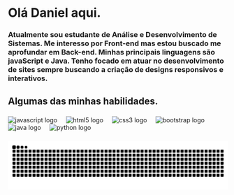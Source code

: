 <h1 align="left">Olá Daniel aqui.</h1>

###

<h3 align="left">Atualmente sou estudante de Análise e Desenvolvimento de Sistemas. Me interesso por Front-end mas estou buscado me aprofundar em Back-end. Minhas principais linguagens são javaScript e Java. Tenho focado em atuar no desenvolvimento de sites sempre buscando a criação de designs responsivos e interativos.</h3>

###

<h2 align="left">Algumas das minhas habilidades.</h2>

###

<div align="left">
  <img src="https://cdn.jsdelivr.net/gh/devicons/devicon/icons/javascript/javascript-original.svg" height="40" alt="javascript logo"  />
  <img width="12" />
  <img src="https://cdn.jsdelivr.net/gh/devicons/devicon/icons/html5/html5-original.svg" height="40" alt="html5 logo"  />
  <img width="12" />
  <img src="https://cdn.jsdelivr.net/gh/devicons/devicon/icons/css3/css3-original.svg" height="40" alt="css3 logo"  />
  <img width="12" />
  <img src="https://cdn.jsdelivr.net/gh/devicons/devicon/icons/bootstrap/bootstrap-original.svg" height="40" alt="bootstrap logo"  />
  <img width="12" />
  <img src="https://cdn.jsdelivr.net/gh/devicons/devicon/icons/java/java-original.svg" height="40" alt="java logo"  />
  <img width="12" />
  <img src="https://cdn.jsdelivr.net/gh/devicons/devicon/icons/python/python-original.svg" height="40" alt="python logo"  />
  <img width="12" />
</div>

###
</div>

###

<img src="https://raw.githubusercontent.com/Daniel-Devweb/Daniel-Devweb/output/snake.svg" alt="Snake animation" />

###

